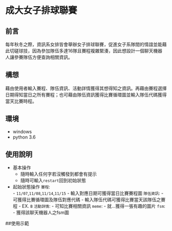 # 成大女子排球聯賽

## 前言
每年秋冬之際，資訊系女排皆會舉辦女子排球聯賽，促進女子系隊間的情誼並能藉此切磋球技，因為參加隊伍多達16隊且賽程複雜緊湊，因此想設計一個聊天機器人讓參賽隊伍方便查詢相關資訊。

## 構想
藉由使用者輸入賽程、隊伍資訊、活動詳情獲得其想得知之資訊。再藉由賽程選擇日期得知當日之所有賽程；也可藉由隊伍資訊獲得比賽循環圖並輸入隊伍代碼獲得當天比賽時程。

## 環境
- windows
- python 3.6

## 使用說明
- 基本操作
	- 隨時輸入任何字若沒觸發到都會有提示
	- 隨時可輸入`restart`回到初始狀態
- 起始狀態操作
	`賽程`:  
		- `11/07`,`11/08`,`11/14`,`11/15`
		- 輸入對應日期可獲得當日比賽賽程圖
	`隊伍資訊`:
		- 可獲得比賽循環圖及隊伍對應代碼
		- 輸入隊伍代碼可獲得比賽當天該隊伍之賽程
		- EX. `B`
	`活動詳情`:
		- 可知比賽相關資訊
	`meme`:
		- 就...獲得一張有趣的圖片
	`fsm`:
		- 獲得該聊天機器人之fsm圖

##使用示範

		
